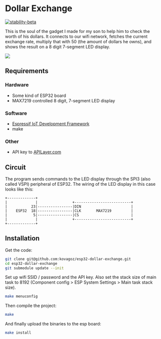 Dollar Exchange
===============

[![stability-beta](https://img.shields.io/badge/stability-beta-33bbff.svg)](https://github.com/mkenney/software-guides/blob/master/STABILITY-BADGES.md#beta)

This is the soul of the gadget I made for my son to help him to check the worth
of his dollars. It connects to our wifi network, fetches the current exchange
rate, multiply that with 50 (the amount of dollars he owns), and shows the
result on a 8 digit 7-segment LED display.

![](https://res.cloudinary.com/kovagoz/image/upload/s--mYDQSnr0--/v1658162337/github/usdhuf.gif)

Requirements
------------

### Hardware

- Some kind of ESP32 board
- MAX7219 controlled 8 digit, 7-segment LED display

### Software

- [Espressif IoT Development Framework](https://www.espressif.com/en/products/sdks/esp-idf)
- make

### Other

- API key to [APILayer.com](https://apilayer.com)

Circuit
-------

The program sends commands to the LED display through the SPI3 (also called VSPI)
peripheral of ESP32. The wiring of the LED display in this case looks like this:

```
+-------------+
|             |                +--------------------------+
|           23|----------------|DIN                       |
|    ESP32  18|----------------|CLK       MAX7219         |
|            5|----------------|CS                        |
|             |                +--------------------------+
+-------------+
```

Installation
------------

Get the code:

```sh
git clone git@github.com:kovagoz/esp32-dollar-exchange.git
cd esp32-dollar-exchange
git submodule update --init
```

Set up wifi SSID / password and the API key. Also set the stack size of
main task to 8192 (Component config > ESP System Settings > Main task stack size).

```sh
make menuconfig
```

Then compile the project:

```sh
make
```

And finally upload the binaries to the esp board:

```sh
make install
```
